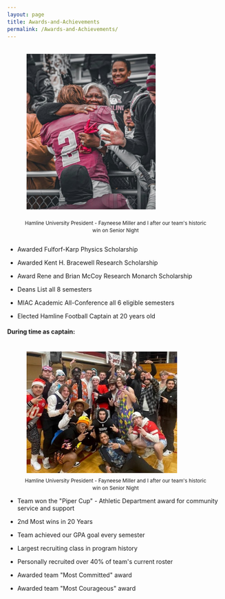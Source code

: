```yaml
---
layout: page
title: Awards-and-Achievements
permalink: /Awards-and-Achievements/
---
```


<figure style="float: left">

<img src="/prez_miller.jpg" width="300" style="padding:5px"/>

<figcaption style="text-align: center">

<small>Hamline University President - Fayneese Miller and I after our team's historic win on Senior Night</small>

</figcaption></figure>

-   Awarded Fulforf-Karp Physics Scholarship

-   Awarded Kent H. Bracewell Research Scholarship

-   Award Rene and Brian McCoy Research Monarch Scholarship

-   Deans List all 8 semesters

-   MIAC Academic All-Conference all 6 eligible semesters

-   Elected Hamline Football Captain at 20 years old



#### During time as captain:

<figure style="float: right">

<img src="/mr_focke.jpg" width="350" style="padding:5px"/>

<figcaption style="text-align: center">
<small>Hamline University President - Fayneese Miller and I after our team's historic win on Senior Night</small>
</figcaption>
</figure>


-   Team won the "Piper Cup" - Athletic Department award for community service and support

-   2nd Most wins in 20 Years

-   Team achieved our GPA goal every semester

-   Largest recruiting class in program history

-   Personally recruited over 40% of team's current roster

-   Awarded team "Most Committed" award

-   Awarded team "Most Courageous" award

